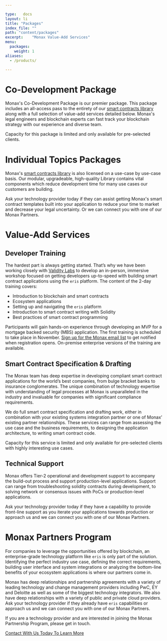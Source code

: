```yaml
---

type:   docs
layout: li
title: "Packages"
index_file: ""
path: "content/packages"
excerpt:    "Monax Value-Add Services"
menu:
  packages:
    weight: 1
aliases:
  - /products/

---
```


# Co-Development Package

Monax's Co-Development Package is our premier package. This package includes an all-access pass to the entirety of our [smart contracts library](/library) along with a full selection of value-add services detailed below. Monax's legal engineers and blockchain experts can fast track your blockchain strategy with our experience and diverse team.

Capacity for this package is limited and only available for pre-selected clients.

# Individual Topics Packages

Monax's [smart contracts library](/library) is also licensed on a use-case by use-case basis. Our modular, upgradeable, high-quality Library contains vital components which reduce development time for many use cases our customers are building.

Ask your technology provider today if they can assist getting Monax's smart contract templates built into your application to reduce your time to market and decrease your legal uncertainty. Or we can connect you with one of our Monax Partners.

# Value-Add Services

## Developer Training

The hardest part is always getting started. That’s why we have been working closely with [Validity Labs](https://validitylabs.org/) to develop an in-person, immersive workshop focused on getting developers up-to-speed with building smart contract applications using the `eris` platform. The content of the 2-day training covers:

* Introduction to blockchain and smart contracts
* Ecosystem applications
* Setting up and navigating the `eris` platform
* Introduction to smart contract writing with Solidity
* Best practices of smart contract programming

Participants will gain hands-on experience through developing an MVP for a mortgage backed security (MBS) application. The first training is scheduled to take place in November. <a href="#" class="newsletter-signup">Sign up for the Monax email list</a> to get notified when registration opens. On-premise enterprise versions of the training are available.

## Smart Contract Specification & Drafting

The Monax team has deep expertise in developing compliant smart contract applications for the world’s best companies, from bulge bracket banks to insurance conglomerates. The unique combination of technology expertise with understanding of legal processes at Monax is unparalleled in the industry and invaluable for companies with significant compliance requirements.

We do full smart contract specification and drafting work, either in combination with your existing systems integration partner or one of Monax’ existing partner relationships. These services can range from assessing the use case and the business requirements, to designing the application architecture, to writing smart contract code.

Capacity for this service is limited and only available for pre-selected clients with highly interesting use cases.

## Technical Support

Monax offers Tier-2 operational and development support to accompany the build-out process and support production-level applications. Support can range from troubleshooting solidity contracts during development, to solving network or consensus issues with PoCs or production-level applications.

Ask your technology provider today if they have a capability to provide front-line support as you iterate your applications towards production or approach us and we can connect you with one of our Monax Partners.

# Monax Partners Program

For companies to leverage the opportunities offered by blockchain, an enterprise-grade technology platform like `eris` is only part of the solution. Identifying the perfect industry use case, defining the correct requirements, building user interface and system integrations or analyzing the bottom-line benefits of your ecosystem applications is where our partners come in.

Monax has deep relationships and partnership agreements with a variety of leading technology and change management providers including PwC, EY and Deloitte as well as some of the biggest technology integrators. We also have deep relationships with a variety of public and private cloud providers. Ask your technology provider if they already have `eris` capabilities or approach us and we can connect you with one of our Monax Partners.

If you are a technology provider and are interested in joining the Monax Partnership Program, please get in touch.

<a class="action-big" href="mailto:contact@erisindustries.com">Contact With Us Today To Learn More</a>
